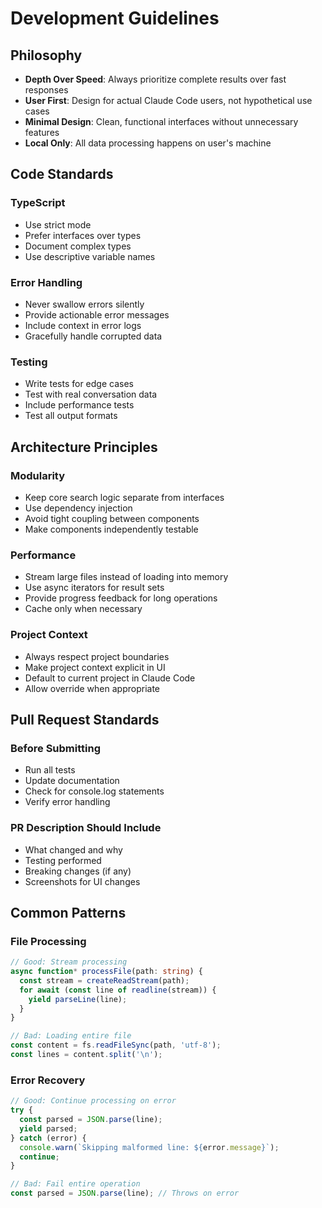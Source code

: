 # Development Guidelines

## Philosophy
- **Depth Over Speed**: Always prioritize complete results over fast responses
- **User First**: Design for actual Claude Code users, not hypothetical use cases
- **Minimal Design**: Clean, functional interfaces without unnecessary features
- **Local Only**: All data processing happens on user's machine

## Code Standards

### TypeScript
- Use strict mode
- Prefer interfaces over types
- Document complex types
- Use descriptive variable names

### Error Handling
- Never swallow errors silently
- Provide actionable error messages
- Include context in error logs
- Gracefully handle corrupted data

### Testing
- Write tests for edge cases
- Test with real conversation data
- Include performance tests
- Test all output formats

## Architecture Principles

### Modularity
- Keep core search logic separate from interfaces
- Use dependency injection
- Avoid tight coupling between components
- Make components independently testable

### Performance
- Stream large files instead of loading into memory
- Use async iterators for result sets
- Provide progress feedback for long operations
- Cache only when necessary

### Project Context
- Always respect project boundaries
- Make project context explicit in UI
- Default to current project in Claude Code
- Allow override when appropriate

## Pull Request Standards

### Before Submitting
- Run all tests
- Update documentation
- Check for console.log statements
- Verify error handling

### PR Description Should Include
- What changed and why
- Testing performed
- Breaking changes (if any)
- Screenshots for UI changes

## Common Patterns

### File Processing
```typescript
// Good: Stream processing
async function* processFile(path: string) {
  const stream = createReadStream(path);
  for await (const line of readline(stream)) {
    yield parseLine(line);
  }
}

// Bad: Loading entire file
const content = fs.readFileSync(path, 'utf-8');
const lines = content.split('\n');
```

### Error Recovery
```typescript
// Good: Continue processing on error
try {
  const parsed = JSON.parse(line);
  yield parsed;
} catch (error) {
  console.warn(`Skipping malformed line: ${error.message}`);
  continue;
}

// Bad: Fail entire operation
const parsed = JSON.parse(line); // Throws on error
```